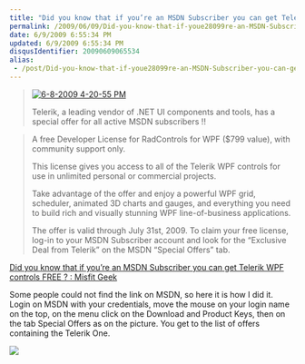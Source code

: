 ```yaml
---
title: "Did you know that if you’re an MSDN Subscriber you can get Telerik WPF controls FREE ? : Misfit Geek"
permalink: /2009/06/09/Did-you-know-that-if-youe28099re-an-MSDN-Subscriber-you-can-get-Telerik-WPF-controls-FREE-Misfit-Geek/
date: 6/9/2009 6:55:34 PM
updated: 6/9/2009 6:55:34 PM
disqusIdentifier: 20090609065534
alias:
 - /post/Did-you-know-that-if-youe28099re-an-MSDN-Subscriber-you-can-get-Telerik-WPF-controls-FREE-Misfit-Geek.aspx/index.html
---
```

> [![6-8-2009 4-20-55 PM](http://misfitgeek.com/files/media/image/WindowsLiveWriter/DidyouknowthatifyoureanMSDNSubscriberyou_E651/6-8-2009%204-20-55%20PM_thumb.png "6-8-2009 4-20-55 PM")](http://misfitgeek.com/files/media/image/WindowsLiveWriter/DidyouknowthatifyoureanMSDNSubscriberyou_E651/6-8-2009%204-20-55%20PM_2.png)
> 
> Telerik, a leading vendor of .NET UI components and tools, has a special offer for all active MSDN subscribers !!
<!-- more -->
> 
> A free Developer License for RadControls for WPF ($799 value), with community support only.
> 
> This license gives you access to all of the Telerik WPF controls for use in unlimited personal or commercial projects.
> 
> Take advantage of the offer and enjoy a powerful WPF grid, scheduler, animated 3D charts and gauges, and everything you need to build rich and visually stunning WPF line-of-business applications.
> 
> The offer is valid through July 31st, 2009. To claim your free license, log-in to your MSDN Subscriber account and look for the “Exclusive Deal from Telerik” on the MSDN “Special Offers” tab.

[Did you know that if you’re an MSDN Subscriber you can get Telerik WPF controls FREE ? : Misfit Geek](http://misfitgeek.com/blog/did-you-know-that-if-you-rsquo-re-an-msdn-subscriber-you-can-get-telerik-wpf-controls-free/)

Some people could not find the link on MSDN, so here it is how I did it. Login on MSDN with your credentials, move the mouse on your login name on the top, on the menu click on the Download and Product Keys, then on the tab Special Offers as on the picture. You get to the list of offers containing the Telerik One.

![](http://farm4.static.flickr.com/3349/3610576794_c1408bfc3a_o.png)
